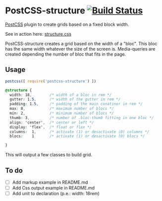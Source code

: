 # PostCSS-structure [![Build Status][ci-img]][ci]

[PostCSS] plugin to create grids based on a fixed block width.

See in action here: [structure.css](http://francoisromain.github.io/structure.css/#grids)

[PostCSS]: https://github.com/postcss/postcss
[ci-img]:  https://travis-ci.org/francoisromain/postcss-structure.svg
[ci]:      https://travis-ci.org/francoisromain/postcss-structure

PostCSS-structure creates a grid based on the width of a "bloc". This bloc has the same width whatever the size of the screen is. Media-queries are created depending the number of bloc that fits in the page. 

## Usage

``` js
postcss([ require('postcss-structure') ])
```

``` css
@structure {
  width: 18,        /* width of a bloc in rem */  
  gutter: 1.5,      /* width of the gutter in rem */  
  padding: 1.5,     /* padding of the main conatiner in rem */  
  max: 8,           /* maximum number of blocs */ 
  min: 2,           /* minimum number of blocs */  
  thumb: 3,         /* number of .bloc-thumb fitting in one bloc */ 
  align: 'center',  /* center or left */     
  display: 'flex',  /* float or flex */
  columns:  1,      /* activate (1) or desactivate (0) columns */
  blocs:    1       /* activate (1) or desactivate (0) blocs */

}
```

This will output a few classes to build grid. 


## To do

- [ ] Add markup example in README.md
- [ ] Add Css output example in README.md
- [ ] Add unit to declaration (p.e.: width: 18rem) 
